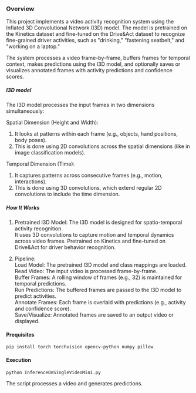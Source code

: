 ### Overview 
This project implements a video activity recognition system using the Inflated 3D Convolutional Network (I3D) model. The model is pretrained on the Kinetics dataset and fine-tuned on the Drive&Act dataset to recognize fine-grained driver activities, such as "drinking," "fastening seatbelt," and "working on a laptop."  

The system processes a video frame-by-frame, buffers frames for temporal context, makes predictions using the I3D model, and optionally saves or visualizes annotated frames with activity predictions and confidence scores.  

##### I3D model
The I3D model processes the input frames in two dimensions simultaneously:   

Spatial Dimension (Height and Width):   

1. It looks at patterns within each frame (e.g., objects, hand positions, body poses).  
2. This is done using 2D convolutions across the spatial dimensions (like in image classification models).   

Temporal Dimension (Time):  
1. It captures patterns across consecutive frames (e.g., motion, interactions).  
2. This is done using 3D convolutions, which extend regular 2D convolutions to include the time dimension.  

##### How It Works
1. Pretrained I3D Model:
The I3D model is designed for spatio-temporal activity recognition.  
It uses 3D convolutions to capture motion and temporal dynamics across video frames.
Pretrained on Kinetics and fine-tuned on Drive&Act for driver behavior recognition.  

2. Pipeline:  
Load Model: The pretrained I3D model and class mappings are loaded.  
Read Video: The input video is processed frame-by-frame.  
Buffer Frames: A rolling window of frames (e.g., 32) is maintained for temporal predictions.  
Run Predictions: The buffered frames are passed to the I3D model to predict activities.  
Annotate Frames: Each frame is overlaid with predictions (e.g., activity and confidence score).  
Save/Visualize: Annotated frames are saved to an output video or displayed.    

#### Prequisites  
```
pip install torch torchvision opencv-python numpy pillow
```
#### Execution
```
python InferenceOnSingleVideoMini.py
```
The script processes a video and generates predictions.

